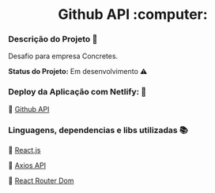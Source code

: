 <h1 align="center"> Github API :computer:</h1> 


### Descrição do Projeto :open_file_folder:

<p align="justify"> Desafio para empresa Concretes.</p>





<strong>Status do Projeto:</strong> Em desenvolvimento :warning:






### Deploy da Aplicação com Netlify: :dash:

:pushpin: [Github API](https://github-api-nine.vercel.app/)




### Linguagens, dependencias e libs utilizadas :books:

:pushpin: [React.js](https://pt-br.reactjs.org/docs/getting-started.html)

:pushpin: [Axios API](https://github.com/axios/axios)

:pushpin: [React Router Dom](https://reactrouter.com/web/guides/quick-start)


